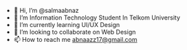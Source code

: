 - 👋 Hi, I’m @salmaabnaz
- 👀 I’m Information Technology Student In Telkom University
- 🌱 I’m currently learning UI/UX Design
- 💞️ I’m looking to collaborate on Web Design
- 📫 How to reach me abnaazz17@gmail.com

<!---
salmaabnaz/salmaabnaz is a ✨ special ✨ repository because its `README.md` (this file) appears on your GitHub profile.
You can click the Preview link to take a look at your changes.
--->
